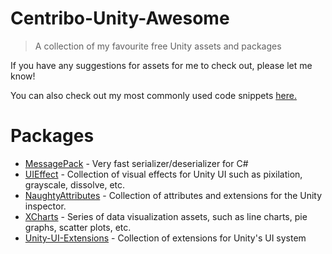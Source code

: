 # Centribo-Unity-Awesome
> A collection of my favourite free Unity assets and packages

If you have any suggestions for assets for me to check out, please let me know!

You can also check out my most commonly used code snippets [here.](https://github.com/Centribo/Useful-Unity-Assets)

# Packages
- [MessagePack](https://github.com/neuecc/MessagePack-CSharp) - Very fast serializer/deserializer for C#
- [UIEffect](https://github.com/mob-sakai/UIEffect) - Collection of visual effects for Unity UI such as pixilation, grayscale, dissolve, etc.
- [NaughtyAttributes](https://github.com/dbrizov/NaughtyAttributes) - Collection of attributes and extensions for the Unity inspector.
- [XCharts](https://github.com/monitor1394/unity-ugui-XCharts) - Series of data visualization assets, such as line charts, pie graphs, scatter plots, etc.
- [Unity-UI-Extensions](https://bitbucket.org/UnityUIExtensions/unity-ui-extensions/src/release/) - Collection of extensions for Unity's UI system